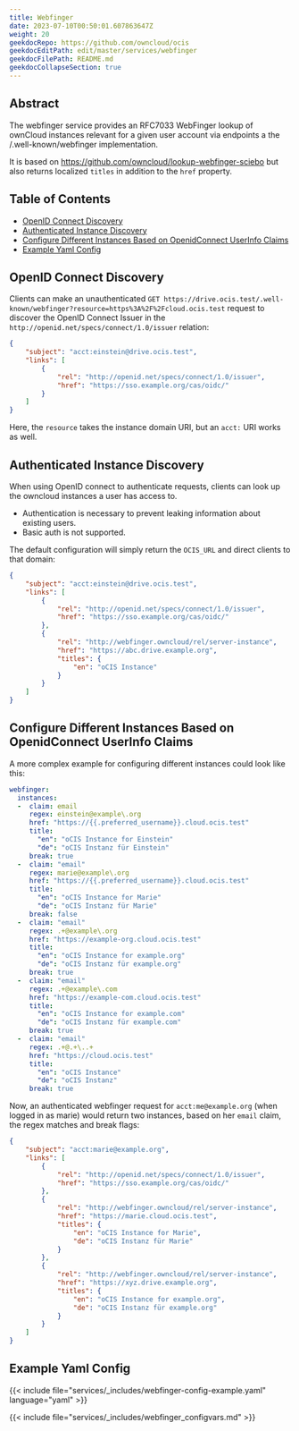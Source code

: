 ```yaml
---
title: Webfinger
date: 2023-07-10T00:50:01.607863647Z
weight: 20
geekdocRepo: https://github.com/owncloud/ocis
geekdocEditPath: edit/master/services/webfinger
geekdocFilePath: README.md
geekdocCollapseSection: true
---
```


<!-- Do not edit this file, it is autogenerated. Edit the service README.md instead -->

## Abstract


The webfinger service provides an RFC7033 WebFinger lookup of ownCloud instances relevant for a given user account via endpoints a the /.well-known/webfinger implementation.

It is based on https://github.com/owncloud/lookup-webfinger-sciebo but also returns localized `titles` in addition to the `href` property.


## Table of Contents

* [OpenID Connect Discovery](#openid-connect-discovery)
* [Authenticated Instance Discovery](#authenticated-instance-discovery)
* [Configure Different Instances Based on OpenidConnect UserInfo Claims](#configure-different-instances-based-on-openidconnect-userinfo-claims)
* [Example Yaml Config](#example-yaml-config)

## OpenID Connect Discovery

Clients can make an unauthenticated `GET https://drive.ocis.test/.well-known/webfinger?resource=https%3A%2F%2Fcloud.ocis.test` request to discover the OpenID Connect Issuer in the `http://openid.net/specs/connect/1.0/issuer` relation:

```json
{
    "subject": "acct:einstein@drive.ocis.test",
    "links": [
        {
            "rel": "http://openid.net/specs/connect/1.0/issuer",
            "href": "https://sso.example.org/cas/oidc/"
        }
    ]
}
```

Here, the `resource` takes the instance domain URI, but an `acct:` URI works as well. 

## Authenticated Instance Discovery

When using OpenID connect to authenticate requests, clients can look up the owncloud instances a user has access to.

*   Authentication is necessary to prevent leaking information about existing users.
*   Basic auth is not supported.

The default configuration will simply return the `OCIS_URL` and direct clients to that domain:

```json
{
    "subject": "acct:einstein@drive.ocis.test",
    "links": [
        {
            "rel": "http://openid.net/specs/connect/1.0/issuer",
            "href": "https://sso.example.org/cas/oidc/"
        },
        {
            "rel": "http://webfinger.owncloud/rel/server-instance",
            "href": "https://abc.drive.example.org",
            "titles": {
                "en": "oCIS Instance"
            }
        }
    ]
}
```

## Configure Different Instances Based on OpenidConnect UserInfo Claims

A more complex example for configuring different instances could look like this:

```yaml
webfinger:
  instances:
  -  claim: email
     regex: einstein@example\.org
     href: "https://{{.preferred_username}}.cloud.ocis.test"
     title: 
       "en": "oCIS Instance for Einstein"
       "de": "oCIS Instanz für Einstein"
     break: true
  -  claim: "email"
     regex: marie@example\.org
     href: "https://{{.preferred_username}}.cloud.ocis.test"
     title: 
       "en": "oCIS Instance for Marie"
       "de": "oCIS Instanz für Marie"
     break: false
  -  claim: "email"
     regex: .+@example\.org
     href: "https://example-org.cloud.ocis.test"
     title:
       "en": "oCIS Instance for example.org"
       "de": "oCIS Instanz für example.org"
     break: true
  -  claim: "email"
     regex: .+@example\.com
     href: "https://example-com.cloud.ocis.test"
     title:
       "en": "oCIS Instance for example.com"
       "de": "oCIS Instanz für example.com"
     break: true
  -  claim: "email"
     regex: .+@.+\..+
     href: "https://cloud.ocis.test"
     title:
       "en": "oCIS Instance"
       "de": "oCIS Instanz"
     break: true
```

Now, an authenticated webfinger request for `acct:me@example.org` (when logged in as marie) would return two instances, based on her `email` claim, the regex matches and break flags:

```json
{
    "subject": "acct:marie@example.org",
    "links": [
        {
            "rel": "http://openid.net/specs/connect/1.0/issuer",
            "href": "https://sso.example.org/cas/oidc/"
        },
        {
            "rel": "http://webfinger.owncloud/rel/server-instance",
            "href": "https://marie.cloud.ocis.test",
            "titles": {
                "en": "oCIS Instance for Marie",
                "de": "oCIS Instanz für Marie"
            }
        },
        {
            "rel": "http://webfinger.owncloud/rel/server-instance",
            "href": "https://xyz.drive.example.org",
            "titles": {
                "en": "oCIS Instance for example.org",
                "de": "oCIS Instanz für example.org"
            }
        }
    ]
}
```
## Example Yaml Config
{{< include file="services/_includes/webfinger-config-example.yaml"  language="yaml" >}}

{{< include file="services/_includes/webfinger_configvars.md" >}}


